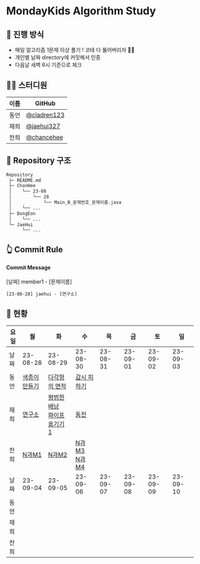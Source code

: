 # MondayKids Algorithm Study

## 🥇 진행 방식

- 매일 알고리즘 1문제 이상 풀기 ! 코테 다 뚫어버리자 👊🏻
- 개인별 날짜 directory에 커밋해서 인증
- 다음날 새벽 6시 기준으로 체크

## 👨‍💻 스터디원

| 이름 | GitHub                                       |
| ---- | -------------------------------------------- |
| 동언 | [@cladren123](https://github.com/cladren123) |
| 재희 | [@jaehui327](https://github.com/jaehui327)   |
| 찬희 | [@chancehee](https://github.com/chancehee)   |

## 📑 Repository 구조

```bash
Repository
 ├─ README.md
 ├─ ChanHee
 │    └── 23-08
 │        └── 28
 │            └── Main_B_문제번호_문제이름.java
 │    └── ...
 ├─ DongEon
 │    └── ...
 └─ JaeHui
      └── ...
```

## 👆 Commit Rule

#### Commit Message

[날짜] member1 - [문제이름]

```
[23-08-28] jaehui - [연구소]
```

## 📝 현황

| 요일 | 월                                                    | 화                                                           | 수                                                           | 목       | 금       | 토       | 일       |
| ---- | ----------------------------------------------------- | ------------------------------------------------------------ | ------------------------------------------------------------ | -------- | -------- | -------- | -------- |
| 날짜 | 23-08-28                                              | 23-08-29                                                     | 23-08-30                                                     | 23-08-31 | 23-09-01 | 23-09-02 | 23-09-03 |
| 동언 | [색종이 만들기](https://www.acmicpc.net/problem/2630) | [다각형의 면적](https://www.acmicpc.net/problem/2166)        | [감시 피하기](https://www.acmicpc.net/problem/18428)         |          |          |          |          |
| 재희 | [연구소](https://www.acmicpc.net/problem/14502)       | [평범한 배낭](https://www.acmicpc.net/problem/12865)<br>[파이프 옮기기 1](https://www.acmicpc.net/problem/17070) | [동전](https://www.acmicpc.net/problem/9084)                 |          |          |          |          |
| 찬희 | [N과M1](https://www.acmicpc.net/problem/15649)        | [N과M2](https://www.acmicpc.net/problem/15650)               | [N과M3](https://www.acmicpc.net/problem/15651)<br>[N과M4](https://www.acmicpc.net/problem/15652) |          |          |          |          |
| 날짜 | 23-09-04                                              | 23-09-05                                                     | 23-09-06                                                     | 23-09-07 | 23-09-08 | 23-09-09 | 23-09-10 |
| 동언 |                                                       |                                                              |                                                              |          |          |          |          |
| 재희 |                                                       |                                                              |                                                              |          |          |          |          |
| 찬희 |                                                       |                                                              |                                                              |          |          |          |          |
